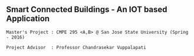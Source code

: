 ## Smart Connected Buildings  -  An IOT based Application
	
	Master's Project : CMPE 295 <A,B> @ San Jose State University (Spring - 2016)
	
	Project Advisor  : Professor Chandrasekar Vuppalapati
	
